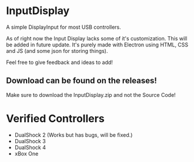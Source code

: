 # InputDisplay
A simple DisplayInput for most USB controllers.

As of right now the Input Display lacks some of it's customization. This will be added in future update.
It's purely made with Electron using HTML, CSS and JS (and some json for storing things). 

Feel free to give feedback and ideas to add!

## Download can be found on the releases!
Make sure to download the InputDisplay.zip and not the Source Code!

# Verified Controllers
- DualShock 2 (Works but has bugs, will be fixed.)
- DualShock 3
- DualShock 4
- xBox One 

  
